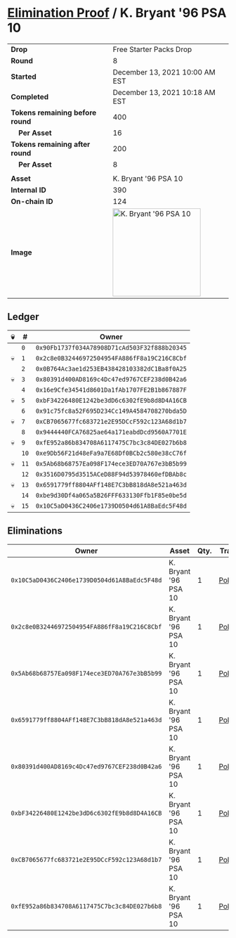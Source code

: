 # [Elimination Proof](./readme.md) / K. Bryant &#039;96 PSA 10

|||
|---|---|
| **Drop** | Free Starter Packs Drop |
| **Round** | 8 |
| **Started** | December 13, 2021 10:00 AM EST |
| **Completed** | December 13, 2021 10:18 AM EST |
| **Tokens remaining before round** | 400 |
| **&nbsp;&nbsp;&nbsp;&nbsp;Per Asset** | 16 |
| **Tokens remaining after round** | 200 |
| **&nbsp;&nbsp;&nbsp;&nbsp;Per Asset** | 8 |
| | |
| **Asset** | K. Bryant &#039;96 PSA 10 |
| **Internal ID** | 390 |
| **On-chain ID** | 124 |
| **Image** | <img src="https://tcdn.blokpax.com/95048cbb-7e63-4b0c-bf1c-3ff331c8d7fd/ad0013deb9b803a7ccc578df4a9b6b9c700925c845a0d7e57af99caff88f3ad5.jpg" height="200" alt="K. Bryant &#039;96 PSA 10" /> |

## Ledger

| 💀 | # | Owner |
| --- | --- | --- |
|  | `0` | `0x90Fb1737f034A78908D71cAd503F32f888b20345` |
| 💀 | `1` | `0x2c8e0B32446972504954FA886fF8a19C216C8Cbf` |
|  | `2` | `0x0B764Ac3ae1d253EB438428103382dC1Ba8f0A25` |
| 💀 | `3` | `0x80391d400AD8169c4Dc47ed9767CEF238d0B42a6` |
|  | `4` | `0x16e9Cfe34541d8601Da1fAb1707FE2B1b867887F` |
| 💀 | `5` | `0xbF34226480E1242be3dD6c6302fE9b8d8D4A16CB` |
|  | `6` | `0x91c75fc8a52F695D234Cc149A4584708270bda5D` |
| 💀 | `7` | `0xCB7065677fc683721e2E95DCcF592c123A68d1b7` |
|  | `8` | `0x9444440FCA76825ae64a171eabdDcd9560A7701E` |
| 💀 | `9` | `0xfE952a86b834708A6117475C7bc3c84DE027b6b8` |
|  | `10` | `0xe9Db56F21d48eFa9a7E68Df0BCb2c580e38cC76f` |
| 💀 | `11` | `0x5Ab68b68757Ea098F174ece3ED70A767e3bB5b99` |
|  | `12` | `0x3516D0795d3515ACeD88F94d53978460efDBAb8c` |
| 💀 | `13` | `0x6591779ff8804AFf148E7C3bB818dA8e521a463d` |
|  | `14` | `0xbe9d30Df4a065a5B26FFF633130Ffb1F85e0be5d` |
| 💀 | `15` | `0x10C5aD0436C2406e1739D0504d61A8BaEdc5F48d` |


## Eliminations

| Owner | Asset | Qty. | Transaction |
| --- | --- | --- | --- |
| `0x10C5aD0436C2406e1739D0504d61A8BaEdc5F48d` | K. Bryant '96 PSA 10 | 1 | [Polygonscan](https://polygonscan.com/tx/0x001e9038b1decea70301f32d5c7056d93e41889230c8d826ad49877ef25f104b) |
| `0x2c8e0B32446972504954FA886fF8a19C216C8Cbf` | K. Bryant '96 PSA 10 | 1 | [Polygonscan](https://polygonscan.com/tx/0xc55673012d52574bcd422ee819412d27a48559cc5c7fafe9484adce3d95a5a63) |
| `0x5Ab68b68757Ea098F174ece3ED70A767e3bB5b99` | K. Bryant '96 PSA 10 | 1 | [Polygonscan](https://polygonscan.com/tx/0x966a1809d552406deb273ae98bbd56f14e879353f2626b3fcf3d1706eb036515) |
| `0x6591779ff8804AFf148E7C3bB818dA8e521a463d` | K. Bryant '96 PSA 10 | 1 | [Polygonscan](https://polygonscan.com/tx/0x80b03dad7bf7d80fdc8cad03cd5562ad39148bde3bdeeb3e47bfb15f053aa829) |
| `0x80391d400AD8169c4Dc47ed9767CEF238d0B42a6` | K. Bryant '96 PSA 10 | 1 | [Polygonscan](https://polygonscan.com/tx/0x76e2cf501061557d331b3f0350c8566995bfb22c65e8caf2ce283b64ea059c49) |
| `0xbF34226480E1242be3dD6c6302fE9b8d8D4A16CB` | K. Bryant '96 PSA 10 | 1 | [Polygonscan](https://polygonscan.com/tx/0xaff00ad0a331e92693876991fa4d21b2b0ff521422ee1db23cbbe19b8928d243) |
| `0xCB7065677fc683721e2E95DCcF592c123A68d1b7` | K. Bryant '96 PSA 10 | 1 | [Polygonscan](https://polygonscan.com/tx/0x307edf2dc3604e7362d160d7ef94d0b359ee00b2119df5b8cfb7e6775140078e) |
| `0xfE952a86b834708A6117475C7bc3c84DE027b6b8` | K. Bryant '96 PSA 10 | 1 | [Polygonscan](https://polygonscan.com/tx/0xd187d3cec356354524a4ff06e2891b1d99325905f69e2b35755629b709c35d4d) |
